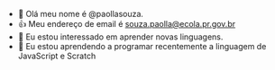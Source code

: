 - 👋 Olá meu nome é @paollasouza.
- 👍  Meu endereço de email é souza.paolla@ecola.pr.gov.br
- 👀 Eu estou interessado em aprender novas linguagens.
- 🌱 Eu estou aprendendo a programar recentemente a linguagem de JavaScript e Scratch


<!---
paollasouza/paollasouza is a ✨ special ✨ repository because its `README.md` (this file) appears on your GitHub profile.
You can click the Preview link to take a look at your changes.
--->
